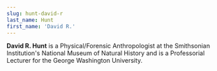 ```yaml
---
slug: hunt-david-r
last_name: Hunt
first_name: 'David R.'
---
```

**David R. Hunt** is a Physical/Forensic Anthropologist at the Smithsonian Institution's National Museum of Natural History and is a Professorial Lecturer for the George Washington University.